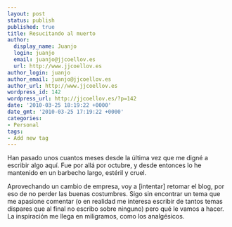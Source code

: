 ```yaml
---
layout: post
status: publish
published: true
title: Resucitando al muerto
author:
  display_name: Juanjo
  login: juanjo
  email: juanjo@jjcoellov.es
  url: http://www.jjcoellov.es
author_login: juanjo
author_email: juanjo@jjcoellov.es
author_url: http://www.jjcoellov.es
wordpress_id: 142
wordpress_url: http://jjcoellov.es/?p=142
date: '2010-03-25 18:19:22 +0000'
date_gmt: '2010-03-25 17:19:22 +0000'
categories:
- Personal
tags:
- Add new tag
---
```

<p>   Han pasado unos cuantos meses desde la última vez que me digné a escribir algo aquí. Fue por allá por octubre, y desde entonces lo he mantenido en un barbecho largo, estéril y cruel. </p>
<p>   Aprovechando un cambio de empresa, voy a [intentar] retomar el blog, por eso de no perder las buenas costumbres. Sigo sin encontrar un tema que me apasione comentar (o en realidad me interesa escribir de tantos temas dispares que al final no escribo sobre ninguno) pero qué le vamos a hacer. La inspiración me llega en miligramos, como los analgésicos.</p>
